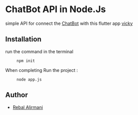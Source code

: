 
# ChatBot API in Node.Js

simple API for connect the [ChatBot](https://github.com/rebal221/ChatBot) with this flutter app [vicky](https://github.com/rebal221/vicky)
## Installation

run the command in the terminal
```shel
     npm init
```

When completing Run the project :
```shel
     node app.js
```

## Author

- [Rebal Aljrmani](https://github.com/rebal221)
